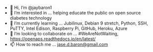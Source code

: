 - 👋 Hi, I’m @jaybaron1
- 👀 I’m interested in ... helping educate the public on open source diabetes technology
- 🌱 I’m currently learning ... Jubilinux, Debian 9 stretch, Python, SSH, PuTTY, Intel Edison, Raspberry Pi, GitHub, Heroku, Azure
- 💞️ I’m looking to collaborate on ... #WeAreNotWaiting, https://openaps.readthedocs.io/en/latest/ 
- 📫 How to reach me ... jase.d.baron@gmail.com

<!---
jaybaron1/jaybaron1 is a ✨ special ✨ repository because its `README.md` (this file) appears on your GitHub profile.
You can click the Preview link to take a look at your changes.
--->
